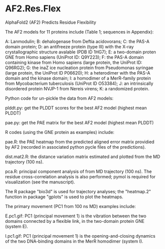 # AF2.Res.Flex
AlphaFold2 (AF2) Predicts Residue Flexibility

The AF2 models for 11 proteins include (Table 1; sequences in Appendix):

A: Lanmodulin; 
B: dehalogenase from Deftia acidovorans; 
C: the PAS-A domain protein; 
D: an antifreeze protein (type III) with the X-ray crystallographic structure avalable (PDB ID 1HG7); 
E: a two-domain proten GNE from Homo sapiens (UniProt ID: Q9Y223); 
F: the PAS-A domain containing kinase from Homo sapiens (large protein, the UniProt ID: Q96RG2); 
G: the inaZ ice nucleation protein from Pseudomonas syringae (large protein, the UniProt ID P06620); 
H: a heterodimer with the PAS-A domain and the kinase domain; 
I: a homodimer of a MerR-family protein from Mycobacterium tuberculosis (UniProt ID O53384); 
J: an intrinsically disordered protein NVJP-1 from Nereis virens; 
K: a randomized protein.

Python code for un-pickle the data from AF2 models:

plddt.py: get the PLDDT scores for the best AF2 model (highest mean PLDDT)

pae.py: get the PAE matrix for the best AF2 model (highest mean PLDDT)

R codes (using the GNE protein as examples) include:

pae.R: the PAE heatmap from the predicted aligned error matrix providied by AF2 (recorded in associated python pycle files of the predictions).

dist.mat2.R: the distance variation matrix estimated and plotted from the MD trajectory (100 ns).

pca.R: principal component analysis of from MD trajectory (100 ns). The residue cross-correlation analysis is also performed; pymol is required for visualization (see the manuscript).

The R package "bio3d" is used for trajectory analyses; the "heatmap.2" function in package "gplots" is used to plot the heatmaps.

The primary movement (PC1 from 100 ns MD) examples include:

E.pc1.gif: PC1 (principal movement 1) is the vibration between the two domains connected by a flexible link, in the two-domain protein GNE (system E).

I.pc1.gif: PC1 (principal movement 1) is the opening-and-closing dynamics of the two DNA-binding domains in the MerR homodimer (system I).
